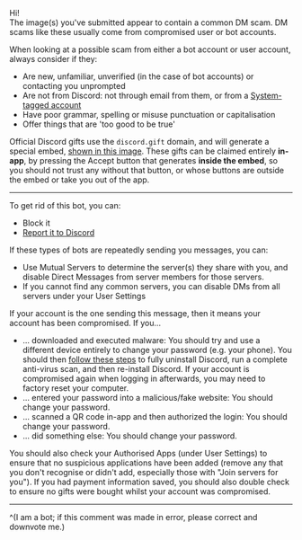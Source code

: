 Hi!  
The image(s) you've submitted appear to contain a common DM scam. DM scams like these usually come from compromised user or bot accounts.

When looking at a possible scam from either a bot account or user account, always consider if they:

- Are new, unfamiliar, unverified (in the case of bot accounts) or contacting you unprompted
- Are not from Discord: not through email from them, or from a [System-tagged account](https://support.discord.com/hc/articles/360036118732)
- Have poor grammar, spelling or misuse punctuation or capitalisation
- Offer things that are 'too good to be true'

Official Discord gifts use the `discord.gift` domain, and will generate a special embed, [shown in this image](https://imgur.com/Xsy1zdE). These gifts can be claimed entirely **in-app**, by pressing the Accept button that generates **inside the embed**, so you should not trust any without that button, or whose buttons are outside the embed or take you out of the app.

- - -

To get rid of this bot, you can:

- Block it
- [Report it to Discord](https://dis.gd/howtoreport)

If these types of bots are repeatedly sending you messages, you can:

- Use Mutual Servers to determine the server(s) they share with you, and disable Direct Messages from server members for those servers.
- If you cannot find any common servers, you can disable DMs from all servers under your User Settings

If your account is the one sending this message, then it means your account has been compromised. If you...

- ... downloaded and executed malware: You should try and use a different device entirely to change your password (e.g. your phone). You should then [follow these steps](https://support.discord.com/hc/articles/115004307527--Windows-Corrupt-Installation) to fully uninstall Discord, run a complete anti-virus scan, and then re-install Discord. If your account is compromised again when logging in afterwards, you may need to factory reset your computer.
- ... entered your password into a malicious/fake website: You should change your password. 
- ... scanned a QR code in-app and then authorized the login: You should change your password.
- ... did something else: You should change your password.

You should also check your Authorised Apps (under User Settings) to ensure that no suspicious applications have been added (remove any that you don't recognise or didn't add, especially those with "Join servers for you"). If you had payment information saved, you should also double check to ensure no gifts were bought whilst your account was compromised.

- - -

^(I am a bot; if this comment was made in error, please correct and downvote me.)
